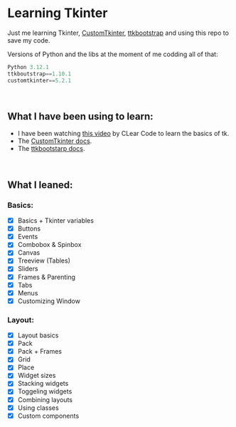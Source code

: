 # Learning Tkinter

Just me learning Tkinter, [CustomTkinter](https://github.com/tomschimansky/customtkinter), [ttkbootstrap](https://github.com/israel-dryer/ttkbootstrap) and using this repo to save my code.

Versions of Python and the libs at the moment of me codding all of that: 
```py
Python 3.12.1
ttkboutstrap==1.10.1
customtkinter==5.2.1
```

<br>

## What I have been using to learn:

- I have been watching [this video](https://www.youtube.com/watch?v=mop6g-c5HEY) by CLear Code to learn the basics of tk.
- The [CustomTkinter docs](https://customtkinter.tomschimansky.com/).
- The [ttkbootstarp docs](https://ttkbootstrap.readthedocs.io/).

<br>

## What I leaned:
### Basics:
- [x] Basics + Tkinter variables
- [x] Buttons
- [x] Events
- [x] Combobox & Spinbox
- [x] Canvas
- [x] Treeview (Tables)
- [x] Sliders
- [x] Frames & Parenting
- [x] Tabs
- [x] Menus
- [x] Customizing Window

### Layout:
- [x] Layout basics
- [x] Pack
- [x] Pack + Frames
- [x] Grid
- [x] Place
- [x] Widget sizes
- [x] Stacking widgets
- [x] Toggeling widgets
- [x] Combining layouts
- [x] Using classes
- [x] Custom components 
